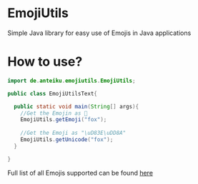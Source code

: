 # EmojiUtils

Simple Java library for easy use of Emojis in Java applications

# How to use?

```java
import de.anteiku.emojiutils.EmojiUtils;

public class EmojiUtilsText{

  public static void main(String[] args){
    //Get the Emojin as 🦊
    EmojiUtils.getEmoji("fox");
  
    //Get the Emoji as "\uD83E\uDD8A"
    EmojiUtils.getUnicode("fox");
  }

}
```

Full list of all Emojis supported can be found [here](https://github.com/TopiSenpai/EmojiUtils/blob/master/src/main/resources/emojis.json)
